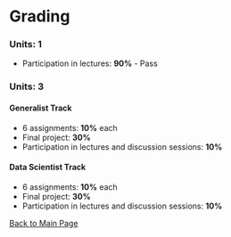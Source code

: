 # Grading

### Units: 1
- Participation in lectures: **90%** - Pass

  

### Units: 3

#### Generalist Track
- 6 assignments: **10%** each
- Final project: **30%**
- Participation in lectures and discussion sessions: **10%**

#### Data Scientist Track
- 6 assignments: **10%** each
- Final project: **30%**
- Participation in lectures and discussion sessions: **10%**


[Back to Main Page](README.md)
